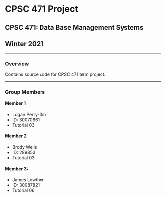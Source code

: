 # CPSC 471 Project

## CPSC 471: Data Base Management Systems
## Winter 2021

***
### Overview
Contains source code for CPSC 471 term project.

***
### Group Members
#### Member 1
* Logan Perry-Din
* ID: 30070661
* Tutorial 03

#### Member 2
* Brody Wells
* ID: 289853
* Tutorial 03

#### Member 3:
* James Lowther
* ID: 30087821
* Tutorial 06